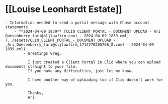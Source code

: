# [[Louise Leonhardt Estate]]
	- Information needed to send a portal message with Chase account statements.
		- **2024-04-09 1839** [CLIO CLIENT PORTAL - DOCUMENT UPLOAD - Ari Quesenberry (ari@sljlawfirm.com) - 2024-04-09 1839.eml](../assets/CLIO_CLIENT_PORTAL_-_DOCUMENT_UPLOAD_-_Ari_Quesenberry_(ari@sljlawfirm_1712770265768_0.com) - 2024-04-09 1839.eml)
			- Greetings Greg,
			  
			  I just created a Client Portal in Clio where you can upload documents straight to your file.
			  If you have any difficulties, just let me know.
			  
			  I have another way of uploading too if Clio doesn’t work for you.
			  
			  Thanks,
			  Ari